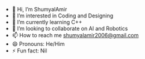 - 👋 Hi, I’m ShumyalAmir
- 👀 I’m interested in Coding and Designing
- 🌱 I’m currently learning C++
- 💞️ I’m looking to collaborate on AI and Robotics
- 📫 How to reach me shumyalamir2006@gmail.com
- 😄 Pronouns: He/Him
- ⚡ Fun fact: Nil

<!---
ShumyalAmir2006/ShumyalAmir2006 is a ✨ special ✨ repository because its `README.md` (this file) appears on your GitHub profile.
You can click the Preview link to take a look at your changes.
--->
